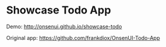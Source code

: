# Showcase Todo App

Demo: http://onsenui.github.io/showcase-todo

Original app: https://github.com/frankdiox/OnsenUI-Todo-App
